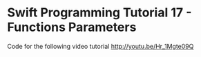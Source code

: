 Swift Programming Tutorial 17 - Functions Parameters
====================================================

Code for the following video tutorial http://youtu.be/Hr_1Mgte09Q
